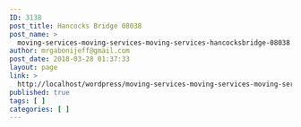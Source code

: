 ```yaml
---
ID: 3138
post_title: Hancocks Bridge 08038
post_name: >
  moving-services-moving-services-moving-services-hancocksbridge-08038
author: mrgabonijeff@gmail.com
post_date: 2018-03-28 01:37:33
layout: page
link: >
  http://localhost/wordpress/moving-services-moving-services-moving-services-hancocksbridge-08038/
published: true
tags: [ ]
categories: [ ]
---
```

